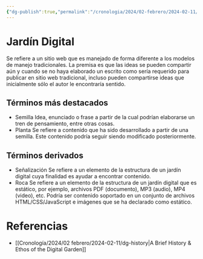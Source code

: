 ```yaml
---
{"dg-publish":true,"permalink":"/cronologia/2024/02-febrero/2024-02-11/digital-garden/","title":"Jardín Digital","tags":["término"],"created":"2024-02-11T14:51:25.747-06:00","updated":"2024-02-11T15:30:53.349-06:00"}
---
```


# Jardín Digital
Se refiere a un sitio web que es manejado de forma diferente a los modelos de manejo tradicionales. La premisa es que las ideas se pueden compartir aún y cuando se no haya elaborado un escrito como sería requerido para publicar en sitio web tradicional, incluso pueden compartirse ideas que inicialmente sólo el autor le encontraría sentido.
## Términos más destacados
- Semilla
	Idea, enunciado o frase a partir de la cual podrían elaborarse un tren de pensamiento, entre otras cosas.
- Planta 
	Se refiere a contenido que ha sido desarrollado a partir de una semilla. Este contenido podría seguir siendo modificado posteriormente.

## Términos derivados
- Señalización
	Se refiere a un elemento de la estructura de un jardín digital cuya finalidad es ayudar a encontrar contenido.
- Roca
	Se refiere a un elemento de la estructura de un jardín digital que es estático, por ejemplo, archivos PDF (documento), MP3 (audio), MP4 (video), etc. Podría ser contenido soportado en un conjunto de archivos HTML/CSS/JavaScript e imágenes que se ha declarado como estático.
# Referencias
- [[Cronología/2024/02 febrero/2024-02-11/dg-history\|A Brief History & Ethos of the Digital Garden]]